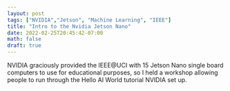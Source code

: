 ```yaml
---
layout: post
tags: ["NVIDIA","Jetson", "Machine Learning", "IEEE"]
title: "Intro to the Nvidia Jetson Nano"
date: 2022-02-25T20:45:42-07:00
math: false
draft: true
---
```


NVIDIA graciously provided the IEEE@UCI with 15 Jetson Nano single board
computers to use for educational purposes, so I held a workshop allowing people
to run through the Hello AI World tutorial NVIDIA set up.
